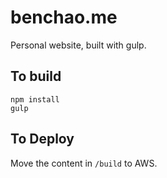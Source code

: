 # benchao.me

Personal website, built with gulp.

## To build

```
npm install
gulp
```

## To Deploy

Move the content in `/build` to AWS.

